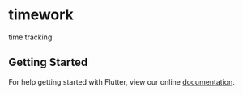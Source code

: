 # timework

time tracking

## Getting Started

For help getting started with Flutter, view our online
[documentation](https://flutter.io/).
